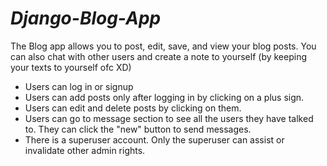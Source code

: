 # _Django-Blog-App_
The Blog app allows you to post, edit, save, and view your blog posts. You can also chat with other users and create a note to yourself (by keeping your texts to yourself ofc XD)
- Users can log in or signup
- Users can add posts only after logging in by clicking on a plus sign.
- Users can edit and delete posts by clicking on them.
- Users can go to message section to see all the users they have talked to. They can click the "new" button to send messages.
- There is a superuser account. Only the superuser can assist or invalidate other admin rights.
